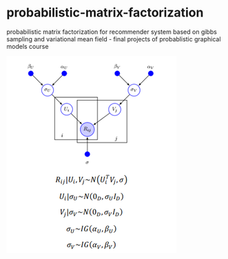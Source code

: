 # probabilistic-matrix-factorization
probabilistic matrix factorization for recommender system based on gibbs sampling and variational mean field - final projects of probablistic graphical models course


![seq](https://github.com/aliizadi/probabilistic-matrix-factorization/blob/master/figs/1.png)
<br />

